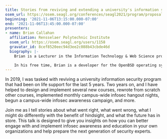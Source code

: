 ```yaml
---
title: Stories from reviving and extending a university's information security program
osem_url: https://osem.seagl.org/conferences/seagl2021/program/proposals/846
beginning: '2021-11-06T13:15:00.000-07:00'
end: '2021-11-06T13:45:00.000-07:00'
presenters:
- name: Brian Callahan
  affiliation: Rensselaer Polytechnic Institute
  osem_url: https://osem.seagl.org/users/1158
  gravatar_id: 8cef8520eec94d3ee2c088b43cbde46d
  biography: |-
    Brian is a Lecturer in the Information Technology & Web Science program at Rensselaer Polytechnic Institute in Troy, NY. He oversees the program's graduate and undergraduate information security concentrations. He teaches courses in information security and web science, and researches cybersecurity pedagogy, digital humanities collaborative software, issues of identity and representation in technology, and the development of amateur radio communications protocols.

    In his free time, Brian is a developer for the OpenBSD operating system. In a previous life, he was a classically trained professional bassoonist and contrabassoonist. He still enjoys performing with local orchestras as often as he can.
---
```


In 2019, I was tasked with reviving a university information security program that had been on life support for the last 5 years. Two years on, and I have helped to design and implement several new courses, rewrote from scratch other courses, implemented monthly campus-wide infosec hangout nights, begun a campus-wide infosec awareness campaign, and more.

Join me as I tell stories about what went right, what went wrong, what I might do differently with the benefit of hindsight, and what the future has in store. This talk is designed to give you insights on how you can better engage with and implement infosec awareness and education in your own organizations and help prepare the next generation of security experts.
